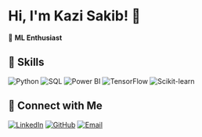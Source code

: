 # Hi, I'm Kazi Sakib! 👋
 
🌱 **ML Enthusiast** 

## 🚀 Skills
![Python](https://img.shields.io/badge/Python-3776AB?style=for-the-badge&logo=python&logoColor=white)
![SQL](https://img.shields.io/badge/SQL-4479A1?style=for-the-badge&logo=postgresql&logoColor=white)
![Power BI](https://img.shields.io/badge/Power_BI-F2C811?style=for-the-badge&logo=power-bi&logoColor=black)
![TensorFlow](https://img.shields.io/badge/TensorFlow-FF6F00?style=for-the-badge&logo=tensorflow&logoColor=white)
![Scikit-learn](https://img.shields.io/badge/Scikit_Learn-F7931E?style=for-the-badge&logo=scikit-learn&logoColor=white)

## 🔗 Connect with Me
[![LinkedIn](https://img.shields.io/badge/LinkedIn-0077B5?style=for-the-badge&logo=linkedin&logoColor=white)](https://www.linkedin.com/in/thekazisakib)
[![GitHub](https://img.shields.io/badge/GitHub-181717?style=for-the-badge&logo=github&logoColor=white)](https://github.com/thekazisakib)
[![Email](https://img.shields.io/badge/Email-D14836?style=for-the-badge&logo=gmail&logoColor=white)](mailto:kazi-sakib@outlook.com)



